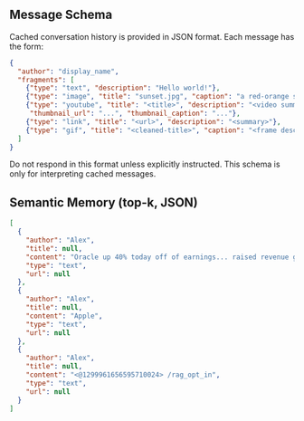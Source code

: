 ## Message Schema
Cached conversation history is provided in JSON format. Each message has the form:

```json
{
  "author": "display_name",
  "fragments": [
    {"type": "text", "description": "Hello world!"},
    {"type": "image", "title": "sunset.jpg", "caption": "a red-orange sky"},
    {"type": "youtube", "title": "<title>", "description": "<video summary>",
     "thumbnail_url": "...", "thumbnail_caption": "..."},
    {"type": "link", "title": "<url>", "description": "<summary>"},
    {"type": "gif", "title": "<cleaned-title>", "caption": "<frame description>"}
  ]
}
```

Do not respond in this format unless explicitly instructed. This schema is only for interpreting cached messages.


## Semantic Memory (top-k, JSON)
```json
[
  {
    "author": "Alex",
    "title": null,
    "content": "Oracle up 40% today off of earnings... raised revenue guidance for their cloud/data infra from $18bn to $144bn <a:Woow:1007797017256407162>",
    "type": "text",
    "url": null
  },
  {
    "author": "Alex",
    "title": null,
    "content": "Apple",
    "type": "text",
    "url": null
  },
  {
    "author": "Alex",
    "title": null,
    "content": "<@1299961656595710024> /rag_opt_in",
    "type": "text",
    "url": null
  }
]
```